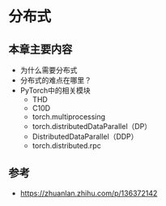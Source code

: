 # 分布式

## 本章主要内容
- 为什么需要分布式
- 分布式的难点在哪里？
- PyTorch中的相关模块
    - THD
    - C10D
    - torch.multiprocessing
    - torch.distributedDataParallel（DP）
    - DistributedDataParallel（DDP）
    - torch.distributed.rpc


## 参考
- https://zhuanlan.zhihu.com/p/136372142

